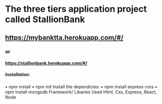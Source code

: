 # The three tiers application project called StallionBank
## https://mybanktta.herokuapp.com/#/
### or
#### https://stallionbank.herokuapp.com/#/
##### Installation: 
• npm install
• npm init
Install the dependicies:
• npm install express cors
• npm install mongodb
Framework/ Libaries Used
Html, Css, Express, React, Node
